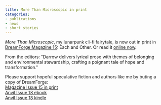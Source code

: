 ```yaml
---
title: More Than Microscopic in print
categories:
- publications
- news
- short stories
---
```


_More Than Microscopic_, my lunarpunk cli-fi fairytale, is now out in print in [DreamForge Magazine 15](https://a.co/d/1itSqtL): Each and Other. Or read it [online now](https://dreamforge.mywebportal.app/dreamforge/stories/show/more-than-microscopic-erin-darrow).

From the editors: "Darrow delivers lyrical prose with themes of belonging and environmental stewardship, crafting a poignant tale of hope and transformation."

Please support hopeful speculative fiction and authors like me by buting a copy of DreamForge:
<br>[Magazine Issue 15 in print](https://a.co/d/1itSqtL)
<br>[Anvil Issue 18 ebook](https://dreamforgemagazine.com/product/dreamforge-anvil-issue-18-epub-mobi-pdf/)
<br>[Anvil Issue 18 kindle](https://a.co/d/ejVnNjb)

